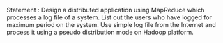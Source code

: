Statement : Design a distributed application using MapReduce which processes a log file
of a system. List out the users who have logged for maximum period on the
system. Use simple log file from the Internet and process it using a pseudo
distribution mode on Hadoop platform. 
